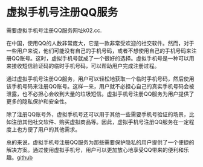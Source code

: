 # 虚拟手机号注册QQ服务

需要虚拟手机号注册QQ服务网址k02.cc.

在中国，使用QQ的人数非常庞大，它是一款非常受欢迎的社交软件。然而，对于一些用户来说，他们可能没有自己的手机号码，或者不想使用自己的手机号码来注册QQ账号。这时，虚拟手机号就成了一个很好的选择。虚拟手机号是一种可以用来接收短信验证码的临时手机号码，可以帮助用户完成注册过程。

通过虚拟手机号注册QQ服务，用户可以轻松地获取一个临时手机号码，然后使用该手机号码来注册QQ账号。这样一来，用户就不必担心自己的真实手机号码会被泄露，也不必担心会收到大量的垃圾短信。虚拟手机号注册QQ服务为用户提供了更多的隐私保护和安全性。

除了注册QQ账号外，虚拟手机号还可以用于其他一些需要手机号验证的场景，比如注册其他社交软件、购买虚拟商品等。因此，虚拟手机号注册QQ服务在一定程度上也方便了用户的其他需求。

总的来说，虚拟手机号注册QQ服务为那些需要保护隐私的用户提供了一个便捷的解决方案。通过使用虚拟手机号，用户可以更加放心地享受QQ带来的便利和乐趣。[github](https://github.com)